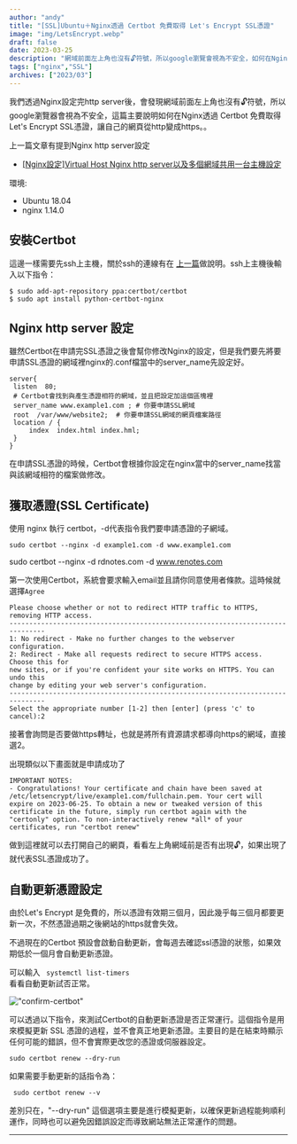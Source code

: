 ```yaml
---
author: "andy"
title: "[SSL]Ubuntu＋Nginx透過 Certbot 免費取得 Let's Encrypt SSL憑證"
image: "img/LetsEncrypt.webp"
draft: false
date: 2023-03-25
description: "網域前面左上角也沒有🔓符號，所以google瀏覽會視為不安全，如何在Nginx透過 Certbot 免費取得 Let's Encrypt SSL憑證，讓自己的網頁從http變成https。"
tags: ["nginx","SSL"]
archives: ["2023/03"]
---
```


我們透過Nginx設定完http server後，會發現網域前面左上角也沒有🔓符號，所以google瀏覽器會視為不安全，這篇主要說明如何在Nginx透過 Certbot 免費取得 Let's Encrypt SSL憑證，讓自己的網頁從http變成https。。

上一篇文章有提到Nginx http server設定

* <a href="/post/nginx-multiple-domains-on-one-server" target="_blank">[Nginx設定]Virtual Host Nginx http server以及多個網域共用一台主機設定</a>

環境:

* Ubuntu 18.04
* nginx 1.14.0

## 安裝Certbot

這邊一樣需要先ssh上主機，關於ssh的連線有在 <a href="/post/nginx-multiple-domains-on-one-server" target="_blank">上一篇</a>做說明。ssh上主機後輸入以下指令：

    $ sudo add-apt-repository ppa:certbot/certbot
    $ sudo apt install python-certbot-nginx

## Nginx http server 設定
雖然Certbot在申請完SSL憑證之後會幫你修改Nginx的設定，但是我們要先將要申請SSL憑證的網域裡nginx的.conf檔當中的server_name先設定好。

    server{
     listen  80;
     # Certbot會找到與產生憑證相符的網域，並且把設定加這個區塊裡
     server_name www.example1.com ; # 你要申請SSL網域
     root  /var/www/website2;  # 你要申請SSL網域的網頁檔案路徑
     location / {
         index  index.html index.hml;
     }
    }

在申請SSL憑證的時候，Certbot會根據你設定在nginx當中的server_name找當與該網域相符的檔案做修改。

## 獲取憑證(SSL Certificate) 

使用 nginx 執行 certbot，-d代表指令我們要申請憑證的子網域。

    sudo certbot --nginx -d example1.com -d www.example1.com


  sudo certbot --nginx -d rdnotes.com -d www.renotes.com    

第一次使用Certbot，系統會要求輸入email並且請你同意使用者條款。這時候就選擇<code>Agree</code>

    Please choose whether or not to redirect HTTP traffic to HTTPS, removing HTTP access.
    -------------------------------------------------------------------------------
    1: No redirect - Make no further changes to the webserver configuration.
    2: Redirect - Make all requests redirect to secure HTTPS access. Choose this for
    new sites, or if you're confident your site works on HTTPS. You can undo this
    change by editing your web server's configuration.
    -------------------------------------------------------------------------------
    Select the appropriate number [1-2] then [enter] (press 'c' to cancel):2

接著會詢問是否要做https轉址，也就是將所有資源請求都導向https的網域，直接選2。

出現類似以下畫面就是申請成功了

    IMPORTANT NOTES:
    - Congratulations! Your certificate and chain have been saved at
    /etc/letsencrypt/live/example1.com/fullchain.pem. Your cert will
    expire on 2023-06-25. To obtain a new or tweaked version of this
    certificate in the future, simply run certbot again with the
    "certonly" option. To non-interactively renew *all* of your
    certificates, run "certbot renew"

做到這裡就可以去打開自己的網頁，看看左上角網域前是否有出現🔓，如果出現了就代表SSL憑證成功了。

## 自動更新憑證設定    

由於Let's Encrypt 是免費的，所以憑證有效期三個月，因此幾乎每三個月都要更新一次，不然憑證過期之後網站的https就會失效。


不過現在的Certbot 預設會啟動自動更新，會每週去確認ssl憑證的狀態，如果效期低於一個月會自動更新憑證。

可以輸入 <code> systemctl list-timers </code>看看自動更新試否正常。

!["confirm-certbot"](/img//blog/certbot.webp) 

可以透過以下指令，來測試Certbot的自動更新憑證是否正常運行。這個指令是用來模擬更新 SSL 憑證的過程，並不會真正地更新憑證。主要目的是在結束時顯示任何可能的錯誤，但不會實際更改您的憑證或伺服器設定。

    sudo certbot renew --dry-run

如果需要手動更新的話指令為：

     sudo certbot renew --v       

差別只在，"--dry-run" 這個選項主要是進行模擬更新，以確保更新過程能夠順利運作，同時也可以避免因錯誤設定而導致網站無法正常運作的問題。     
<!-- 會每個禮拜會去確認憑證狀態，如果效期低於一個月就會自動更新憑證，可輸入 systemctl list-timers 作確認。 -->
*** 
<!-- 
Let’s Encrypt 是一家新的證書頒發機構（Certificate Authority，簡稱 CA），其提供免費的 TLS/SSL 憑證再配合 Certbot 這個自動化工具，讓一般的網站可以很容易地使用 HTTPS 的安全加密網頁，設定很簡單，憑證的更新也可以自動處理。


我一開始也有這個疑問又是certbot，又是Let's Encrypt，倒底哪個是哪個，後來才知道，
 Let's Encrypt 是機構名稱。

GoDaddy ssl費用，
個人網站適合使用免費的ssl，
付費與免費的SSL，其實付費與免費的SSL主要的差異在賠償機制。 -->


<!-- Lorem ipsum dolor sit amet, consectetur adipiscing elit. Mauris fringilla dui eu mi iaculis, sit amet congue lacus porta. Ut nec porta ex. Morbi nec massa sodales, finibus urna et, condimentum odio. Nulla ornare est ac egestas varius. Duis faucibus sapien non risus pretium vestibulum. Ut rutrum lorem ut euismod maximus. Vestibulum metus urna, ultrices nec sapien sit amet, malesuada tincidunt quam. Orci varius natoque penatibus et magnis dis parturient montes, nascetur ridiculus mus. Quisque ornare ipsum quis leo mattis, et tincidunt lacus feugiat. Aenean non vestibulum metus, vitae mattis sapien. Maecenas ut tortor viverra, finibus risus blandit, ultrices elit. Etiam cursus felis imperdiet ultrices ullamcorper. Ut diam nibh, porttitor at mauris laoreet, laoreet suscipit tellus. Orci varius natoque penatibus et magnis dis parturient montes, nascetur ridiculus mus. Cras vitae blandit quam. -->